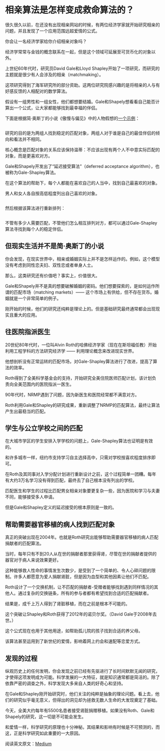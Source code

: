 # 相亲算法是怎样变成救命算法的？

很久很久以前，在还没有出现相亲网站的时候，有两位经济学家就开始研究相亲的问题，并且发现了一个应用范围远超爱情的公式。

你会让一名经济学家给你介绍相亲对象吗？

经济学常常与金钱的概念联系在一起，但是这个领域可延展至可货币化的对象以外。

上世纪60年代时，研究员David Gale和Lloyd Shapley开始了一项研究，而研究的主题就是很少有人会涉及的相亲（matchmaking）。

这项研究得到了海军研究所的部分资助。这两位研究院感兴趣的是将相亲的人与有好感反馈的人相配对的数学算法。

假设有一组男性和一组女性，他们都想要结婚。Gale和Shapely想看看自己能否计算出一个公式，让大家都能够找到最幸福的伴侣。

下面是根据简·奥斯丁的小说《傲慢与偏见》中的人物假想的[一个示例](http://wordplay.blogs.nytimes.com/2013/01/21/stabl/?_r=0)：

![]()


研究的目的是为两组人找到稳定的匹配对象，两组人对于谁是自己的最佳伴侣的倾向和看法并不相同。

核心概念是匹配对象的关系应该保持温蒂：不应该出现有两个人不中意实际匹配的对象，而是更喜欢对方。

Gale和Shapely开发出了“延迟接受算法”（deferred acceptance algorithm），也被称为Gale-Shapley算法。

在这个算法的帮助下，每个人都能在喜欢自己的人当中，找到自己最喜欢的对象。

男人和女人各自按高低程度列出自己喜欢的对象。

![]()

然后根据该算法进行重新排列：

![]()

不管有多少人需要匹配，不管他们怎么相互排列对方，都可以通过Gale-Shapley算法寻找到每个人的稳定伴侣。

## 但现实生活并不是简·奥斯丁的小说

你会发现，在现实世界中，相亲或婚姻实际上并不是怎样运作的。例如，这个模型没有考虑到同性恋夫妇、双性恋或者单身人士。

那么，这类研究还有价值吧？事实上，价值很大。

Gale和Shapely并不是真的想要破解婚姻的密码。他们想要探索的，是如何运作所谓的匹配市场（matching markets）—— 这个市场上有供给，但不存在货币。婚姻就是一个非常简单的例子。

刚开始的时候，他们的研究还纯粹是理论上的。但是基础研究最终通常都会出现现实且重大的应用。

## 往医院指派医生

20世纪80年代时，一位叫Alvin Roth的哈佛经济学家（现在在斯坦福任教）开始利用工程学科的方法研究经济学 —— 利用理论概念来改进现实世界。

他想剖析没有正常运转的匹配市场，对Gale-Shapley算法进行了改进，提高了算法的效率。

Roth得到了全美科学基金会的支持，开始研究全美住院医师匹配计划，该计划负责向全美范围内的医院指派一医生。

90年代时，NRMP遇到了问题，因为新医生和医院经常都不满意对方。

Roth利用Gale和Shapley的研究成果，重新调整了NRMP的匹配算法，最终让算法产生出最稳当的匹配。

## 学生与公立学校之间的匹配

在大城市学区的学生安排入学学校的问题上，Gale-Shapley算法也证明是有效的。

和许多城市一样，纽约市支持学习自主选择高中，只需对学校按喜欢程度排序即可。

在Roth及其同事对入学分配计划进行重新设计之前，这个过程简单一团糟。每年有大约3万名学习没有得到匹配，最终去了自己根本没有列出的学校。

匹配医生和学生的过程比匹配男女相亲对象要更复杂一些，因为医院和学习与夫妻不同，能够接受多人申请。

但是Gale和Shapley定义的延迟接受的根本原则是一致的。

## 帮助需要器官移植的病人找到匹配对象

真正的突破出现在2004年。也就是Roth研究出能够帮助需要器官移植的病人匹配捐献者的匹配算法。

当时，每年只有不到20人从在世的捐献者那里获得肾，尽管在世的捐献者提供的器官对于病人来说效果更好。

这种能够救人性命的事情发生次数少，是受到了一个简单的、令人心碎问题的限制。许多人都愿意为爱人捐献肾脏，但是因为血型和其他因素让他们不匹配。

Roth设计了一个交换机制，让不匹配的捐献者-受赠者能够找到遇到同样情况的其他人。通过复杂的交换链条，所有的参与者都有希望找到合适的匹配捐献者。

结果是，成千上万人得到了肾脏移植，而在之前是根本不可能的。

这个突破让Shapley和Roth获得了2012年的诺贝尔奖。（David Gale于2008年去世。）

这个公式现在也用于其他用途，如帮助孤儿院的孩子找到合适的养父母。

该算法甚至运用到了新世纪的爱情，影响着网上约会和速配等恋爱方式。

## 发现的过程

纵观历史上的任何发明，你会发现之前已经有先驱进行了长时间默默无闻的研究，才使得这项发明成为可能。科学发展的一大特征，就是知识通常都是简洁的。除了依靠严密的调查之外，科学发现大多来自人类的好奇心和坚持。

在Gale和Shapley刚开始研究时，他们关注的纯粹是抽象的理论问题。看上去，他们的研究似乎毫无意义，但得出的洞见却为拯救无数人生命的大发现奠定了基础。

今天，全美大约每年有5500名患者接受肾脏捐赠移植。如果没有Roth、Gale和Shapely的研究，这一切是不可能会发生。

和爱情一样，科学研究的原理也十分神秘。其结果和影响有时候是不可预测的，而这，正是科学研究如此重要的一大原因。

阅读英文原文：[Medium](https://medium.com/@UofCalifornia/how-a-matchmaking-algorithm-saved-lives-2a65ac448698#.kp1ktcs5b)
